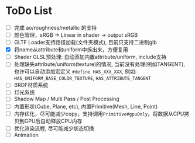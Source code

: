 # ToDo List
- [ ] 完成 ao/roughness/metallic 的支持
- [ ] 颜色管理，sRGB -> Linear in shader -> output sRGB
- [ ] GLTF Loader支持路径加载(文件夹模式), 目前只支持二进制glb
- [x] 将name从attribute和uniform中拆出来，方便复用
- [ ] Shader GLSL预处理: 自动添加内置attribute/uniform, include支持
- [ ] 处理缺失attribute/uniform(texture)的情况, 当前没有处理(例如TANGENT), 也许可以自动添加宏定义 `#define HAS_XXX_XXX`, 例如: `HAS_UNIFORM_BASE_COLOR_TEXTURE`, `HAS_ATTRIBUTE_TANGENT`
- [ ] BRDF材质系统
- [ ] 灯光系统
- [ ] Shadow Map / Multi Pass / Post Processing
- [ ] 内置形状(Cube, Plane, etc), 内置Primitive(Mesh, Line, Point)
- [ ] 内存优化，尽可能减少copy，支持调用`Primitive#gpuOnly`，将数据从CPU拷贝到GPU后自动释放CPU内存
- [ ] 优化渲染流程, 尽可能减少状态切换
- [ ] Animation
